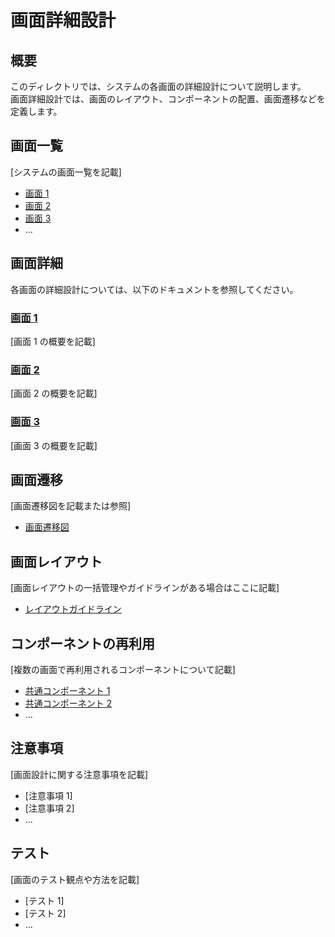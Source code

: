 # 画面詳細設計

## 概要

このディレクトリでは、システムの各画面の詳細設計について説明します。  
画面詳細設計では、画面のレイアウト、コンポーネントの配置、画面遷移などを定義します。

## 画面一覧

[システムの画面一覧を記載]

- [画面 1](./screen1/README.md)
- [画面 2](./screen2/README.md)
- [画面 3](./screen3/README.md)
- ...

## 画面詳細

各画面の詳細設計については、以下のドキュメントを参照してください。

### [画面 1](./screen1/README.md)

[画面 1 の概要を記載]

### [画面 2](./screen2/README.md)

[画面 2 の概要を記載]

### [画面 3](./screen3/README.md)

[画面 3 の概要を記載]

## 画面遷移

[画面遷移図を記載または参照]

- [画面遷移図](./screen-transition.md)

## 画面レイアウト

[画面レイアウトの一括管理やガイドラインがある場合はここに記載]

- [レイアウトガイドライン](./layout-guideline.md)

## コンポーネントの再利用

[複数の画面で再利用されるコンポーネントについて記載]

- [共通コンポーネント 1](../components/component1/README.md)
- [共通コンポーネント 2](../components/component2/README.md)
- ...

## 注意事項

[画面設計に関する注意事項を記載]

- [注意事項 1]
- [注意事項 2]
- ...

## テスト

[画面のテスト観点や方法を記載]

- [テスト 1]
- [テスト 2]
- ...
